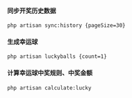 #### 同步开奖历史数据

```shell
php artisan sync:history {pageSize=30}
```



#### 生成幸运球

```shell
php artisan luckyballs {count=1}
```



#### 计算幸运球中奖规则、中奖金额

```shell
php artisan calculate:lucky
```
